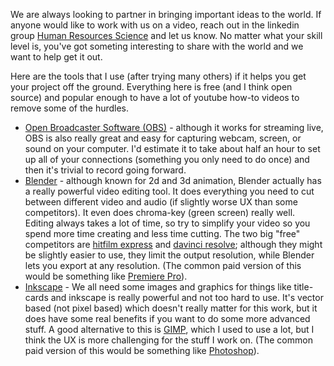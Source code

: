 We are always looking to partner in bringing important ideas to the world.  If anyone would like to work with us on a video, reach out in the linkedin group [Human Resources Science](https://www.linkedin.com/groups/12704693/) and let us know.  No matter what your skill level is, you've got someting interesting to share with the world and we want to help get it out.

Here are the tools that I use (after trying many others) if it helps you get your project off the ground.  Everything here is free (and I think open source) and popular enough to have a lot of youtube how-to videos to remove some of the hurdles.

- [Open Broadcaster Software (OBS)](https://obsproject.com/welcome) - although it works for streaming live, OBS is also really great and easy for capturing webcam, screen, or sound on your computer.  I'd estimate it to take about half an hour to set up all of your connections (something you only need to do once) and then it's trivial to record going forward.
- [Blender](https://www.blender.org/) - although known for 2d and 3d animation, Blender actually has a really powerful video editing tool.  It does everything you need to cut between different video and audio (if slightly worse UX than some competitors).  It even does chroma-key (green screen) really well.  Editing always takes a lot of time, so try to simplify your video so you spend more time creating and less time cutting.  The two big "free" competitors are [hitfilm express](https://fxhome.com/product/hitfilm) and [davinci resolve](https://www.blackmagicdesign.com/products/davinciresolve); although they might be slightly easier to use, they limit the output resolution, while Blender lets you export at any resolution.  (The common paid version of this would be something like [Premiere Pro](https://www.adobe.com/products/premiere.html)).
- [Inkscape](https://inkscape.org/) - We all need some images and graphics for things like title-cards and inkscape is really powerful and not too hard to use.  It's vector based (not pixel based) which doesn't really matter for this work, but it does have some real benefits if you want to do some more advanced stuff.  A good alternative to this is [GIMP](https://www.gimp.org/), which I used to use a lot, but I think the UX is more challenging for the stuff I work on.  (The common paid version of this would be something like [Photoshop](https://photoshop/)).


